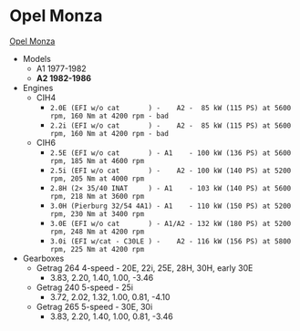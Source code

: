 # Opel Monza

[Opel Monza](https://en.wikipedia.org/wiki/Opel_Monza)

* Models
  * A1 1977-1982
  * **A2 1982-1986**
* Engines
  * CIH4
    * `2.0E (EFI w/o cat       ) -    A2 -  85 kW (115 PS) at 5600 rpm, 160 Nm at 4200 rpm - bad`
    * `2.2i (EFI w/o cat       ) -    A2 -  85 kW (115 PS) at 5600 rpm, 160 Nm at 4200 rpm - bad`
  * CIH6
    * `2.5E (EFI w/o cat       ) - A1    - 100 kW (136 PS) at 5600 rpm, 185 Nm at 4600 rpm`
    * `2.5i (EFI w/o cat       ) -    A2 - 100 kW (140 PS) at 5200 rpm, 205 Nm at 4000 rpm`
    * `2.8H (2× 35/40 INAT     ) - A1    - 103 kW (140 PS) at 5600 rpm, 218 Nm at 3600 rpm`
    * `3.0H (Pierburg 32/54 4A1) - A1    - 110 kW (150 PS) at 5200 rpm, 230 Nm at 3400 rpm`
    * `3.0E (EFI w/o cat       ) - A1/A2 - 132 kW (180 PS) at 5200 rpm, 248 Nm at 4200 rpm`
    * `3.0i (EFI w/cat - C30LE ) -    A2 - 116 kW (156 PS) at 5800 rpm, 225 Nm at 4200 rpm`
* Gearboxes
  * Getrag 264 4-speed - 20E, 22i, 25E, 28H, 30H, early 30E
    * 3.83, 2.20, 1.40, 1.00, -3.46
  * Getrag 240 5-speed - 25i
    * 3.72, 2.02, 1.32, 1.00, 0.81, -4.10
  * Getrag 265 5-speed - 30E, 30i
    * 3.83, 2.20, 1.40, 1.00, 0.81, -3.46
